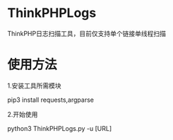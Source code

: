 # ThinkPHPLogs
ThinkPHP日志扫描工具，目前仅支持单个链接单线程扫描

# 使用方法
1.安装工具所需模块

pip3 install requests,argparse

2.开始使用

python3 ThinkPHPLogs.py -u [URL]

